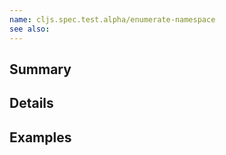 ```yaml
---
name: cljs.spec.test.alpha/enumerate-namespace
see also:
---
```


## Summary

## Details

## Examples
